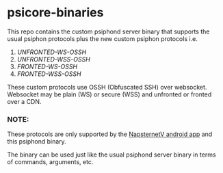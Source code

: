 # psicore-binaries

This repo contains the custom psiphond server binary that supports the usual psiphon protocols plus the new custom psiphon protocols i.e.
1. *UNFRONTED-WS-OSSH*
1. *UNFRONTED-WSS-OSSH*
1. *FRONTED-WS-OSSH*
1. *FRONTED-WSS-OSSH*

These custom protocols use OSSH (Obfuscated SSH) over websocket. Websocket may be plain (WS) or secure (WSS) and unfronted or fronted over a CDN.

### NOTE: 
These protocols are only supported by the [NapsternetV android app](https://play.google.com/store/apps/details?id=com.napsternetlabs.napsternetv) and this psiphond binary.

The binary can be used just like the usual psiphond server binary in terms of commands, arguments, etc.